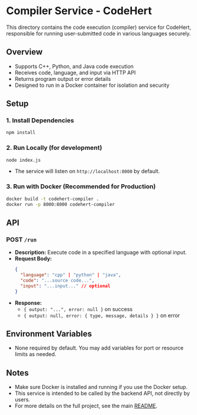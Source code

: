 # Compiler Service - CodeHert

This directory contains the code execution (compiler) service for CodeHert, responsible for running user-submitted code in various languages securely.

## Overview
- Supports C++, Python, and Java code execution
- Receives code, language, and input via HTTP API
- Returns program output or error details
- Designed to run in a Docker container for isolation and security

## Setup

### 1. Install Dependencies
```bash
npm install
```

### 2. Run Locally (for development)
```bash
node index.js
```
- The service will listen on `http://localhost:8000` by default.

### 3. Run with Docker (Recommended for Production)
```bash
docker build -t codehert-compiler .
docker run -p 8000:8000 codehert-compiler
```

## API

### POST `/run`
- **Description:** Execute code in a specified language with optional input.
- **Request Body:**
  ```json
  {
    "language": "cpp" | "python" | "java",
    "code": "...source code...",
    "input": "...input..." // optional
  }
  ```
- **Response:**
  - `{ output: "...", error: null }` on success
  - `{ output: null, error: { type, message, details } }` on error

## Environment Variables
- None required by default. You may add variables for port or resource limits as needed.

## Notes
- Make sure Docker is installed and running if you use the Docker setup.
- This service is intended to be called by the backend API, not directly by users.
- For more details on the full project, see the main [README](../README.md). 